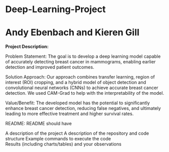 # Deep-Learning-Project
# Andy Ebenbach and Kieren Gill

__Project Description:__

Problem Statement: The goal is to develop a deep learning model capable of accurately detecting breast cancer in mammograms, enabling earlier detection and improved patient outcomes.

Solution Approach: Our approach combines transfer learning, region of interest (ROI) cropping, and a hybrid model of object detection and convolutional neural networks (CNNs) to achieve accurate breast cancer detection. We used CAM-Grad to help with the interpretability of the model. 

Value/Benefit: The developed model has the potential to significantly enhance breast cancer detection, reducing false negatives, and ultimately leading to more effective treatment and higher survival rates.





README: README should have          

A description of the project
A description of the repository and code structure
Example commands to execute the code         
Results (including charts/tables) and your observations  
